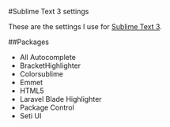 #Sublime Text 3 settings

These are the settings I use for [Sublime Text 3](http://www.sublimetext.com/).

##Packages

- All Autocomplete
- BracketHighlighter
- Colorsublime
- Emmet
- HTML5
- Laravel Blade Highlighter
- Package Control
- Seti UI
